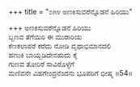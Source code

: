 +++
title = "೦೫೪ ಅಣಕಿಸುವರೆನ್ನೊಡನೆ ಹಿರಿಯು"

+++
ಅಣಕಿಸುವರೆನ್ನೊಡನೆ ಹಿರಿಯು  
ಬ್ಬಣವ ತೆಗೆಯಿರಿ ಈ ಮುರಾರಿಯ  
ಕೆಣಕಲಾಪರೆ ಕರೆದು ನೋಡಿ ವೃಥಾಭಿಮಾನದಲಿ  
ಹಣುಕಿ ಬಾಯ್ಬಡಿದೇನಹುದು ಕೈ  
ಗುಣವ ತೋರಿರೆ ಸಾವಿರೊಳ್ಳೆಗೆ  
ಮಣಿವನೇ ವಿಹಗೇಂದ್ರನೆಂದನು ಭೂಪರಿಗೆ ಭೀಷ್ಮ    ॥54॥